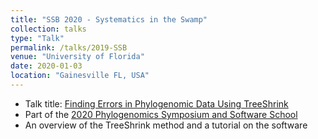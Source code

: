 ```yaml
---
title: "SSB 2020 - Systematics in the Swamp"
collection: talks
type: "Talk"
permalink: /talks/2019-SSB
venue: "University of Florida"
date: 2020-01-03
location: "Gainesville FL, USA"
---
```


* Talk title: [Finding Errors in Phylogenomic Data Using TreeShrink](http://tandy.cs.illinois.edu/TreeShrink-Uyen.pdf)
* Part of the [2020 Phylogenomics Symposium and Software School](http://tandy.cs.illinois.edu/ssb-standalone-2020.html)
* An overview of the TreeShrink method and a tutorial on the software
